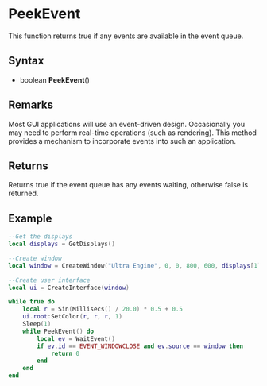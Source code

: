 # PeekEvent

This function returns true if any events are available in the event queue.

## Syntax

- boolean **PeekEvent**()

## Remarks

Most GUI applications will use an event-driven design. Occasionally you may need to perform real-time operations (such as rendering). This method provides a mechanism to incorporate events into such an application.

## Returns

Returns true if the event queue has any events waiting, otherwise false is returned.

## Example

```lua
--Get the displays
local displays = GetDisplays()

--Create window
local window = CreateWindow("Ultra Engine", 0, 0, 800, 600, displays[1])

--Create user interface
local ui = CreateInterface(window)

while true do
    local r = Sin(Millisecs() / 20.0) * 0.5 + 0.5
    ui.root:SetColor(r, r, r, 1)
    Sleep(1)
    while PeekEvent() do
        local ev = WaitEvent()
        if ev.id == EVENT_WINDOWCLOSE and ev.source == window then
            return 0
        end
    end
end
```
